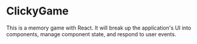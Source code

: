 # ClickyGame


This is a memory game with React. It will break up the application's UI into components, manage component state, and respond to user events.
